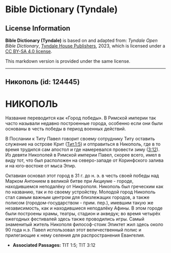 # Bible Dictionary (Tyndale)

## License Information

**Bible Dictionary (Tyndale)** is based on and adapted from: _Tyndale Open Bible Dictionary_, [Tyndale House Publishers](https://tyndaleopenresources.com/), 2023, which is licensed under a [CC BY-SA 4.0 license](https://creativecommons.org/licenses/by-sa/4.0/legalcode.en).

This markdown version is provided under the same license.



--------------------------------

## Никополь (id: 124445)

НИКОПОЛЬ
========

Название переводится как «Город победы». В Римской империи так часто называли недавно построенные города, особенно если они были основаны в честь победы в период военных действий.

В Послании к Титу Павел говорит своему сотруднику Титу оставить служение на острове Крит ([Тит.1:5](https://ref.ly/Titus1:5)) и отправиться в Никополь, где в то время трудился сам апостол и где намеревался провести зиму ([3:12](https://ref.ly/Titus3:12)). Из девяти Никополей в Римской империи Павел, скорее всего, имел в виду тот, что был расположен на северо\-западе от Коринфского залива и на юго\-востоке от мыса Эпир.

Октавиан основал этот город в 31 г. до н. э. в честь своей победы над Марком Антонием в великой битве при Акциуме \- городе, находившемся неподалёку от Никрополя. Никополь был греческим как по названию, так и по своему устройству. Молодой город Никополь стал самым важным центром для близлежащих городов, а также полисом (городом\-государством \- прим. пер.), имевшим такую же независимость, как и находившиеся неподалёку Афины. В этом городе были построены храмы, театры, стадион и акведук; во время четырёх ежегодных фестивалей здесь также проводились игры. Самый знаменитый житель Никополя философ\-стоик Эпиктет жил здесь около 90 года н.э. Павел использовал этот величественный полис и прилегающие к нему селения для распространения Евангелия.

* **Associated Passages:** TIT 1:5; TIT 3:12

